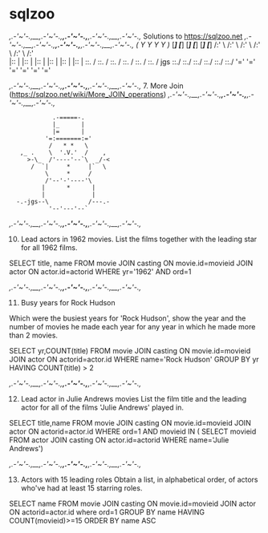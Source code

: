 # sqlzoo
_,.-'~'-.,__,.-'~'-.,__,.-'~'-.,__,.-'~'-.,__,.-'~'-.,_
Solutions to https://sqlzoo.net
_,.-'~'-.,__,.-'~'-.,__,.-'~'-.,__,.-'~'-.,__,.-'~'-.,_
       _(_      _Y_      _Y_      _Y_      _Y_      _)_
      [___]    [___]    [___]    [___]    [___]    [___]
      /:' \    /:' \    /:' \    /:' \    /:' \    /:' \
     |::   |  |::   |  |::   |  |::   |  |::   |  |::   |
     \::.  /  \::.  /  \::.  /  \::.  /  \::.  /  \::.  /
 jgs  \::./    \::./    \::./    \::./    \::./    \::./
       '='      '='      '='      '='      '='      '='

_,.-'~'-.,__,.-'~'-.,__,.-'~'-.,__,.-'~'-.,__,.-'~'-.,_
7. More Join (https://sqlzoo.net/wiki/More_JOIN_operations)
_,.-'~'-.,__,.-'~'-.,__,.-'~'-.,__,.-'~'-.,__,.-'~'-.,_

                .-=====-.
                |_      |
                |=      |
              '=:=======:='
               /   * *   \
       ,_ .    \  '.V.'  /    ,
         >-\_  /'----'--`\  _/-<
          /  `|     *     |`  \
              \     *     /
              /'--'-'----'\
             |      *      |
             |             |
      -.-jgs--\           /---.-
               '--'---'--`
               
 _,.-'~'-.,__,.-'~'-.,__,.-'~'-.,__,.-'~'-.,__,.-'~'-.,_
 
 10. Lead actors in 1962 movies.
 List the films together with the leading star for all 1962 films. 
 
 SELECT title, name FROM
 movie JOIN casting ON movie.id=movieid 
       JOIN actor ON actor.id=actorid
 WHERE yr='1962' AND ord=1
 
 
 _,.-'~'-.,__,.-'~'-.,__,.-'~'-.,__,.-'~'-.,__,.-'~'-.,_
 
 11. Busy years for Rock Hudson
 
 Which were the busiest years for 'Rock Hudson', show the year 
 and the number of movies he made each year for any year in which he made more than 2 movies. 
 
 SELECT yr,COUNT(title) FROM
 movie JOIN casting ON movie.id=movieid
       JOIN actor   ON actorid=actor.id
 WHERE name='Rock Hudson'
 GROUP BY yr
 HAVING COUNT(title) > 2
 
 
 _,.-'~'-.,__,.-'~'-.,__,.-'~'-.,__,.-'~'-.,__,.-'~'-.,_
 
 12. Lead actor in Julie Andrews movies
 List the film title and the leading actor for all of the films 'Julie Andrews' played in.
 
 SELECT title,name FROM
 movie JOIN casting ON movie.id=movieid
      JOIN actor   ON actorid=actor.id
 WHERE ord=1 AND movieid IN (
 SELECT movieid FROM actor 
 JOIN casting ON actor.id=actorid
 WHERE name='Julie Andrews')
 
  _,.-'~'-.,__,.-'~'-.,__,.-'~'-.,__,.-'~'-.,__,.-'~'-.,_
 
 13. Actors with 15 leading roles
 Obtain a list, in alphabetical order, of actors who've had at least 15 starring roles.
 

 SELECT name FROM 
 movie JOIN casting ON movie.id=movieid 
       JOIN actor ON actorid=actor.id
 where ord=1
 GROUP BY name
 HAVING COUNT(movieid)>=15
 ORDER BY name ASC
